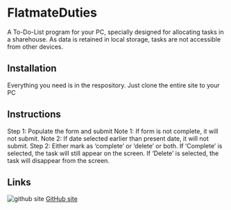 # FlatmateDuties
A To-Do-List program for your PC, specially designed for allocating tasks in a sharehouse.
As data is retained in local storage, tasks are not accessible from other devices.

## Installation
Everything you need is in the respository. Just clone the entire site to your PC

## Instructions
Step 1: Populate the form and submit
	Note 1: If form is not complete, it will not submit.
	Note 2: If date selected earlier than present date, it will not submit.
Step 2: Either mark as ‘complete’ or ‘delete’ or both.
	If ‘Complete’ is selected, the task will still appear on the screen.
	If ‘Delete’ is selected, the task will disappear from the screen.

## Links
![github site](http://www.google.com.au "FlatmateDuties")
[GitHub site](https://github.com/GGitbrah/JWD-personal-website/)
